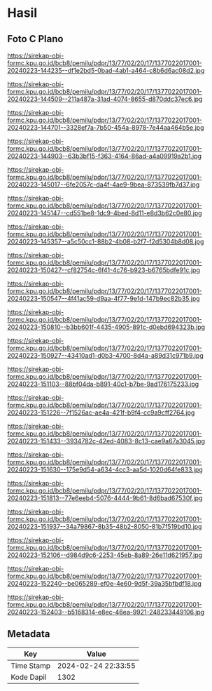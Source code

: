 # Hasil

## Foto C Plano

https://sirekap-obj-formc.kpu.go.id/bcb8/pemilu/pdpr/13/77/02/20/17/1377022017001-20240223-144235--df1e2bd5-0bad-4ab1-a464-c8b6d6ac08d2.jpg

https://sirekap-obj-formc.kpu.go.id/bcb8/pemilu/pdpr/13/77/02/20/17/1377022017001-20240223-144509--211a487a-31ad-4074-8655-d870ddc37ec6.jpg

https://sirekap-obj-formc.kpu.go.id/bcb8/pemilu/pdpr/13/77/02/20/17/1377022017001-20240223-144701--3328ef7a-7b50-454a-8978-7e44aa464b5e.jpg

https://sirekap-obj-formc.kpu.go.id/bcb8/pemilu/pdpr/13/77/02/20/17/1377022017001-20240223-144903--63b3bf15-f363-4164-86ad-a4a09919a2b1.jpg

https://sirekap-obj-formc.kpu.go.id/bcb8/pemilu/pdpr/13/77/02/20/17/1377022017001-20240223-145017--6fe2057c-da4f-4ae9-9bea-873539fb7d37.jpg

https://sirekap-obj-formc.kpu.go.id/bcb8/pemilu/pdpr/13/77/02/20/17/1377022017001-20240223-145147--cd551be8-1dc9-4bed-8d11-e8d3b62c0e80.jpg

https://sirekap-obj-formc.kpu.go.id/bcb8/pemilu/pdpr/13/77/02/20/17/1377022017001-20240223-145357--a5c50cc1-88b2-4b08-b2f7-f2d5304b8d08.jpg

https://sirekap-obj-formc.kpu.go.id/bcb8/pemilu/pdpr/13/77/02/20/17/1377022017001-20240223-150427--cf82754c-6f41-4c76-b923-b6765bdfe91c.jpg

https://sirekap-obj-formc.kpu.go.id/bcb8/pemilu/pdpr/13/77/02/20/17/1377022017001-20240223-150547--4f41ac59-d9aa-4f77-9e1d-147b9ec82b35.jpg

https://sirekap-obj-formc.kpu.go.id/bcb8/pemilu/pdpr/13/77/02/20/17/1377022017001-20240223-150810--b3bb601f-4435-4905-891c-d0ebd694323b.jpg

https://sirekap-obj-formc.kpu.go.id/bcb8/pemilu/pdpr/13/77/02/20/17/1377022017001-20240223-150927--43410ad1-d0b3-4700-8d4a-a89d31c971b9.jpg

https://sirekap-obj-formc.kpu.go.id/bcb8/pemilu/pdpr/13/77/02/20/17/1377022017001-20240223-151103--88bf04da-b891-40c1-b7be-9ad176175233.jpg

https://sirekap-obj-formc.kpu.go.id/bcb8/pemilu/pdpr/13/77/02/20/17/1377022017001-20240223-151226--7f1526ac-ae4a-421f-b9f4-cc9a9cff2764.jpg

https://sirekap-obj-formc.kpu.go.id/bcb8/pemilu/pdpr/13/77/02/20/17/1377022017001-20240223-151433--3934782c-42ed-4083-8c13-cae9a67a3045.jpg

https://sirekap-obj-formc.kpu.go.id/bcb8/pemilu/pdpr/13/77/02/20/17/1377022017001-20240223-151630--175e9d54-a634-4cc3-aa5d-1020d64fe833.jpg

https://sirekap-obj-formc.kpu.go.id/bcb8/pemilu/pdpr/13/77/02/20/17/1377022017001-20240223-151813--77e6eeb4-5076-4444-9b61-8d6bad67530f.jpg

https://sirekap-obj-formc.kpu.go.id/bcb8/pemilu/pdpr/13/77/02/20/17/1377022017001-20240223-151937--34a79867-8b35-48b2-8050-81b7f519bd10.jpg

https://sirekap-obj-formc.kpu.go.id/bcb8/pemilu/pdpr/13/77/02/20/17/1377022017001-20240223-152106--d984d9c6-2253-45eb-8a89-26e11d621957.jpg

https://sirekap-obj-formc.kpu.go.id/bcb8/pemilu/pdpr/13/77/02/20/17/1377022017001-20240223-152240--be065289-ef0e-4e60-9d5f-39a35bfbdf18.jpg

https://sirekap-obj-formc.kpu.go.id/bcb8/pemilu/pdpr/13/77/02/20/17/1377022017001-20240223-152403--b5168314-e8ec-46ea-9921-248233449106.jpg


## Metadata

| Key        | Value               |
| ---------- | ------------------- |
| Time Stamp | 2024-02-24 22:33:55 |
| Kode Dapil | 1302                |




